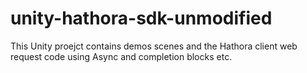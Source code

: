 # unity-hathora-sdk-unmodified

This Unity proejct contains demos scenes and the Hathora client web request code using Async and completion blocks etc.
